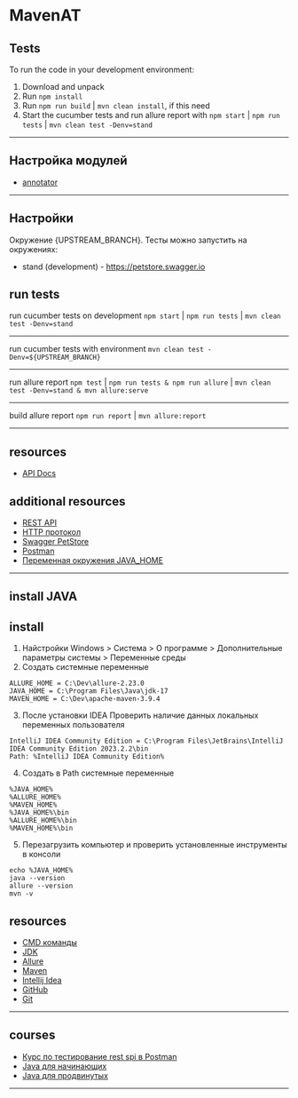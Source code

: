 MavenAT
======================

Tests
-----------
To run the code in your development environment:

1. Download and unpack
2. Run `npm install`
3. Run `npm run build` | `mvn clean install`, if this need
4. Start the cucumber tests and run allure report with `npm start` | `npm run tests` | `mvn clean test -Denv=stand`

***********************************************

Настройка модулей
-----
- [annotator](modules/annotator/README.md)

***********************************************

Настройки
-----

Окружение {UPSTREAM_BRANCH}. Тесты можно запустить на окружениях:
- stand (development) - https://petstore.swagger.io

run tests
-----
run cucumber tests on development
`npm start` | `npm run tests` | `mvn clean test -Denv=stand`

-----
run cucumber tests with environment
`mvn clean test -Denv=${UPSTREAM_BRANCH}`

-----
run allure report
`npm test` | `npm run tests & npm run allure` | `mvn clean test -Denv=stand & mvn allure:serve`

-----
build allure report
`npm run report` | `mvn allure:report`

***********************************************

resources
---------
- [API Docs](https://petstore.swagger.io)

additional resources
---------
- [REST API](https://cloud.yandex.ru/docs/glossary/rest-api)
- [HTTP протокол](https://ru.wikipedia.org/wiki/HTTP)
- [Swagger PetStore](https://petstore.swagger.io)
- [Postman](https://www.postman.com)
- [Переменная окружения JAVA_HOME](https://java-lessons.ru/first-steps/java-home)

***********************************************

install JAVA
-----

install
-----

1. Найстройки Windows > Система > О программе > Дополнительные параметры системы > Переменные среды
2. Создать системные переменные
```
ALLURE_HOME = C:\Dev\allure-2.23.0
JAVA_HOME = C:\Program Files\Java\jdk-17
MAVEN_HOME = C:\Dev\apache-maven-3.9.4
```
3. После установки IDEA Проверить наличие данных локальных переменных пользователя
```
IntelliJ IDEA Community Edition = C:\Program Files\JetBrains\IntelliJ IDEA Community Edition 2023.2.2\bin
Path: %IntelliJ IDEA Community Edition%
```
4. Создать в Path системные переменные
```
%JAVA_HOME%
%ALLURE_HOME%
%MAVEN_HOME%
%JAVA_HOME%\bin
%ALLURE_HOME%\bin
%MAVEN_HOME%\bin
```
5. Перезагрузить компьютер и проверить установленные инструменты в консоли
```
echo %JAVA_HOME%
java --version
allure --version
mvn -v
```

resources
---------
- [CMD команды](https://cmd-command.ru/komandy-cmd.html)
- [JDK](https://www.oracle.com/java/technologies/downloads/#java17)
- [Allure](https://docs.qameta.io/allure-report)
- [Maven](https://maven.apache.org/download.cgi)
- [Intellij Idea](https://www.jetbrains.com/idea/download/?section=mac)
- [GitHub](https://github.com)
- [Git](https://git-scm.com)

***********************************************

courses
---------
- [Курс по тестирование rest spi в Postman](https://qamari.getcourse.ru/postman)
- [Java для начинающих](https://stepik.org/course/115662/promo)
- [Java для продвинутых](https://stepik.org/course/115517/promo)

***********************************************
